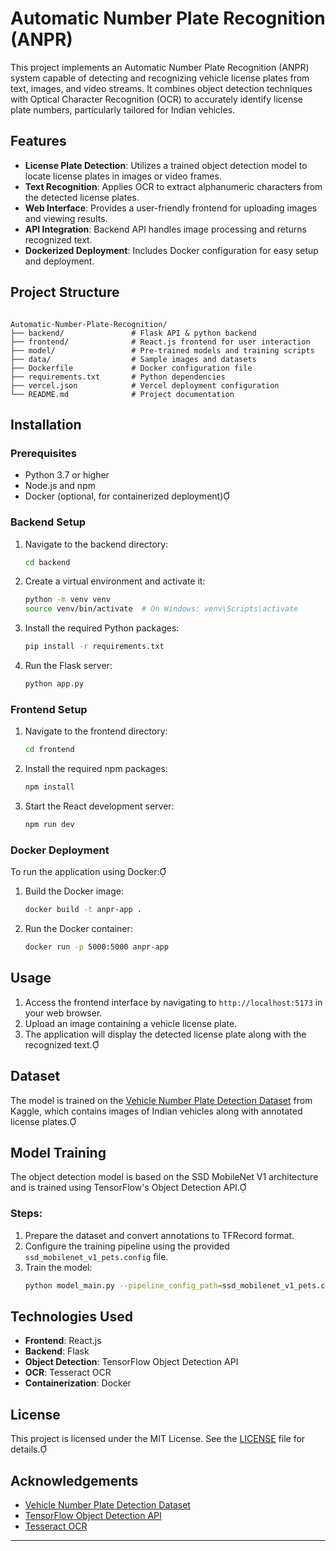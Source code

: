 # Automatic Number Plate Recognition (ANPR)

This project implements an Automatic Number Plate Recognition (ANPR) system capable of detecting and recognizing vehicle license plates from text, images, and video streams. It combines object detection techniques with Optical Character Recognition (OCR) to accurately identify license plate numbers, particularly tailored for Indian vehicles.

## Features

- **License Plate Detection**: Utilizes a trained object detection model to locate license plates in images or video frames.
- **Text Recognition**: Applies OCR to extract alphanumeric characters from the detected license plates.
- **Web Interface**: Provides a user-friendly frontend for uploading images and viewing results.
- **API Integration**: Backend API handles image processing and returns recognized text.
- **Dockerized Deployment**: Includes Docker configuration for easy setup and deployment.

## Project Structure

```

Automatic-Number-Plate-Recognition/
├── backend/               # Flask API & python backend
├── frontend/              # React.js frontend for user interaction
├── model/                 # Pre-trained models and training scripts
├── data/                  # Sample images and datasets
├── Dockerfile             # Docker configuration file
├── requirements.txt       # Python dependencies
├── vercel.json            # Vercel deployment configuration
└── README.md              # Project documentation
```


## Installation

### Prerequisites

- Python 3.7 or higher
- Node.js and npm
- Docker (optional, for containerized deployment)

### Backend Setup

1. Navigate to the backend directory:
   ```bash
   cd backend
   ```

2. Create a virtual environment and activate it:
   ```bash
   python -m venv venv
   source venv/bin/activate  # On Windows: venv\Scripts\activate
   ```

3. Install the required Python packages:
   ```bash
   pip install -r requirements.txt
   ```

4. Run the Flask server:
   ```bash
   python app.py
   ```


### Frontend Setup

1. Navigate to the frontend directory:
   ```bash
   cd frontend
   ```

2. Install the required npm packages:
   ```bash
   npm install
   ```

3. Start the React development server:
   ```bash
   npm run dev
   ```


### Docker Deployment

To run the application using Docker:

1. Build the Docker image:
   ```bash
   docker build -t anpr-app .
   ```

2. Run the Docker container:
   ```bash
   docker run -p 5000:5000 anpr-app
   ```


## Usage

1. Access the frontend interface by navigating to `http://localhost:5173` in your web browser.
2. Upload an image containing a vehicle license plate.
3. The application will display the detected license plate along with the recognized text.

## Dataset

The model is trained on the [Vehicle Number Plate Detection Dataset](https://www.kaggle.com/dataturks/vehicle-number-plate-detection) from Kaggle, which contains images of Indian vehicles along with annotated license plates.

## Model Training

The object detection model is based on the SSD MobileNet V1 architecture and is trained using TensorFlow's Object Detection API.

### Steps:

1. Prepare the dataset and convert annotations to TFRecord format.
2. Configure the training pipeline using the provided `ssd_mobilenet_v1_pets.config` file.
3. Train the model:
   ```bash
   python model_main.py --pipeline_config_path=ssd_mobilenet_v1_pets.config --model_dir=training/ --alsologtostderr
   ```


## Technologies Used

- **Frontend**: React.js
- **Backend**: Flask
- **Object Detection**: TensorFlow Object Detection API
- **OCR**: Tesseract OCR
- **Containerization**: Docker


## License

This project is licensed under the MIT License. See the [LICENSE](LICENSE) file for details.

## Acknowledgements

- [Vehicle Number Plate Detection Dataset](https://www.kaggle.com/dataturks/vehicle-number-plate-detection)
- [TensorFlow Object Detection API](https://github.com/tensorflow/models/tree/master/research/object_detection)
- [Tesseract OCR](https://github.com/tesseract-ocr/tesseract)

---
